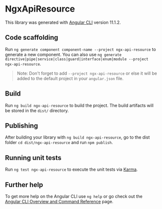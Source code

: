 # NgxApiResource

This library was generated with [Angular CLI](https://github.com/angular/angular-cli) version 11.1.2.

## Code scaffolding

Run `ng generate component component-name --project ngx-api-resource` to generate a new component. You can also use `ng generate directive|pipe|service|class|guard|interface|enum|module --project ngx-api-resource`.
> Note: Don't forget to add `--project ngx-api-resource` or else it will be added to the default project in your `angular.json` file. 

## Build

Run `ng build ngx-api-resource` to build the project. The build artifacts will be stored in the `dist/` directory.

## Publishing

After building your library with `ng build ngx-api-resource`, go to the dist folder `cd dist/ngx-api-resource` and run `npm publish`.

## Running unit tests

Run `ng test ngx-api-resource` to execute the unit tests via [Karma](https://karma-runner.github.io).

## Further help

To get more help on the Angular CLI use `ng help` or go check out the [Angular CLI Overview and Command Reference](https://angular.io/cli) page.
